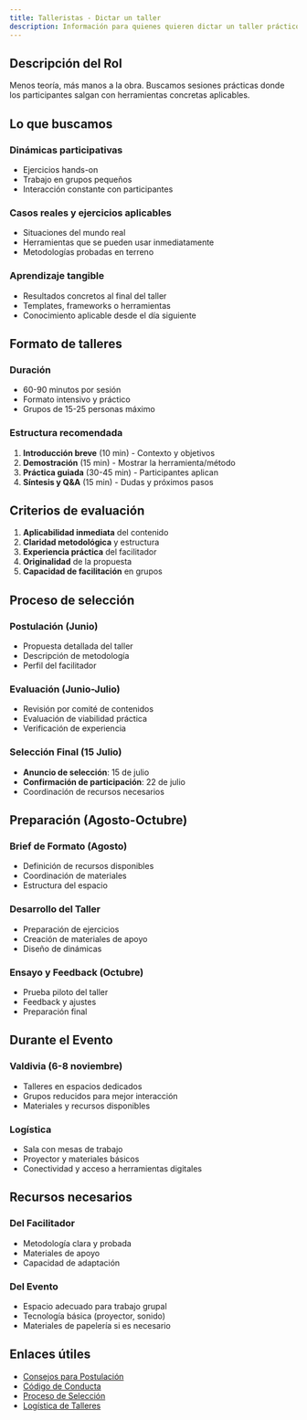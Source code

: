 ```yaml
---
title: Talleristas - Dictar un taller
description: Información para quienes quieren dictar un taller práctico
---
```



## Descripción del Rol

Menos teoría, más manos a la obra. Buscamos sesiones prácticas donde los participantes salgan con herramientas concretas aplicables.

## Lo que buscamos

### **Dinámicas participativas**
- Ejercicios hands-on
- Trabajo en grupos pequeños
- Interacción constante con participantes

### **Casos reales y ejercicios aplicables**
- Situaciones del mundo real
- Herramientas que se pueden usar inmediatamente
- Metodologías probadas en terreno

### **Aprendizaje tangible**
- Resultados concretos al final del taller
- Templates, frameworks o herramientas
- Conocimiento aplicable desde el día siguiente

## Formato de talleres

### **Duración**
- 60-90 minutos por sesión
- Formato intensivo y práctico
- Grupos de 15-25 personas máximo

### **Estructura recomendada**
1. **Introducción breve** (10 min) - Contexto y objetivos
2. **Demostración** (15 min) - Mostrar la herramienta/método
3. **Práctica guiada** (30-45 min) - Participantes aplican
4. **Síntesis y Q&A** (15 min) - Dudas y próximos pasos

## Criterios de evaluación

1. **Aplicabilidad inmediata** del contenido
2. **Claridad metodológica** y estructura
3. **Experiencia práctica** del facilitador
4. **Originalidad** de la propuesta
5. **Capacidad de facilitación** en grupos

## Proceso de selección

### **Postulación (Junio)**
- Propuesta detallada del taller
- Descripción de metodología
- Perfil del facilitador

### **Evaluación (Junio-Julio)**
- Revisión por comité de contenidos
- Evaluación de viabilidad práctica
- Verificación de experiencia

### **Selección Final (15 Julio)**
- **Anuncio de selección**: 15 de julio
- **Confirmación de participación**: 22 de julio
- Coordinación de recursos necesarios

## Preparación (Agosto-Octubre)

### **Brief de Formato (Agosto)**
- Definición de recursos disponibles
- Coordinación de materiales
- Estructura del espacio

### **Desarrollo del Taller**
- Preparación de ejercicios
- Creación de materiales de apoyo
- Diseño de dinámicas

### **Ensayo y Feedback (Octubre)**
- Prueba piloto del taller
- Feedback y ajustes
- Preparación final

## Durante el Evento

### **Valdivia (6-8 noviembre)**
- Talleres en espacios dedicados
- Grupos reducidos para mejor interacción
- Materiales y recursos disponibles

### **Logística**
- Sala con mesas de trabajo
- Proyector y materiales básicos
- Conectividad y acceso a herramientas digitales

## Recursos necesarios

### **Del Facilitador**
- Metodología clara y probada
- Materiales de apoyo
- Capacidad de adaptación

### **Del Evento**
- Espacio adecuado para trabajo grupal
- Tecnología básica (proyector, sonido)
- Materiales de papelería si es necesario

## Enlaces útiles

- [Consejos para Postulación](https://9punto5.cl/blog/speakers-talleres-2025/)
- [Código de Conducta](/recursos/guias/code-of-conduct/)
- [Proceso de Selección](/areas/contenidos/seleccion/)
- [Logística de Talleres](/areas/produccion/logistica/)